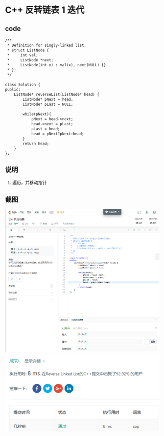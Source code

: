 # C++ 反转链表 1 迭代
## code
```
/**
 * Definition for singly-linked list.
 * struct ListNode {
 *     int val;
 *     ListNode *next;
 *     ListNode(int x) : val(x), next(NULL) {}
 * };
 */

class Solution {
public:
    ListNode* reverseList(ListNode* head) {
        ListNode* pNext = head;
        ListNode* pLast = NULL;
        
        while(pNext){
            pNext = head->next;
            head->next = pLast;
            pLast = head;
            head = pNext?pNext:head;
        }
        return head;
    }
};
```
## 说明
1. 遍历，并移动指针

## 截图

![img](20181218113055-HJ-way1.png)
![img](20181218120228-HJ-way1.png)


